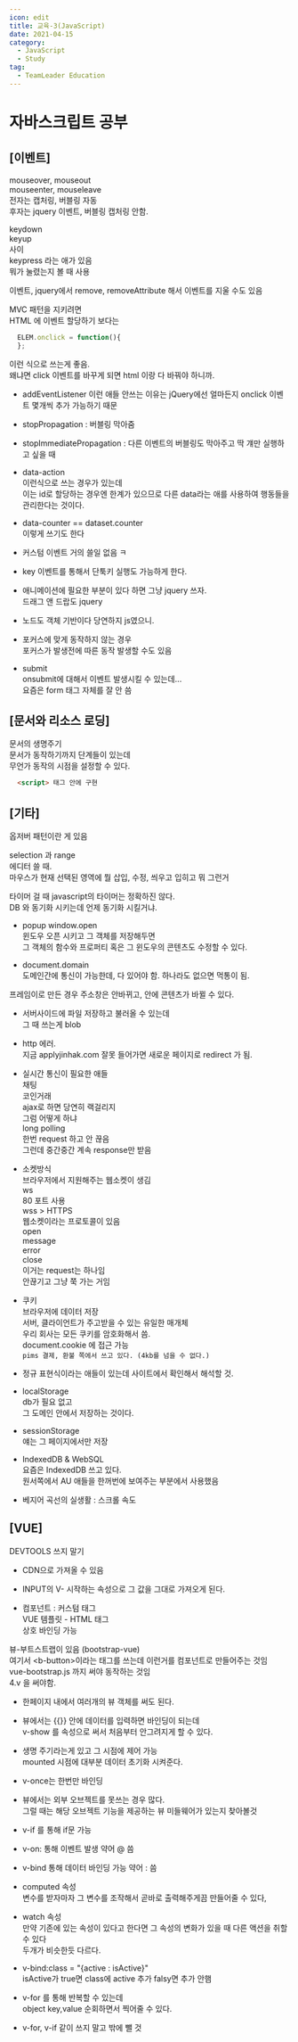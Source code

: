 ```yaml
---
icon: edit
title: 교육-3(JavaScript)
date: 2021-04-15
category:
  - JavaScript
  - Study
tag:
  - TeamLeader Education
---
```

# 자바스크립트 공부  
## [이벤트]  
  mouseover, mouseout  
  mouseenter, mouseleave  
  전자는 캡처링, 버블링 자동  
  후자는 jquery 이벤트, 버블링 캡처링 안함.  
  
  keydown  
  keyup  
  사이   
  keypress 라는 애가 있음  
  뭐가 눌렸는지 볼 때 사용  
  
  이벤트, jquery에서 remove, removeAttribute 해서 이벤트를 지울 수도 있음  
  
  MVC 패턴을 지키려면  
  HTML 에 이벤트 할당하기 보다는  

```javascript
  ELEM.onclick = function(){
  };
```

  
  이런 식으로 쓰는게 좋음.  
  왜냐면 click 이벤트를 바꾸게 되면 html 이랑 다 바꿔야 하니까.  
  
  - addEventListener 이런 애들 안쓰는 이유는 jQuery에선 얼마든지 onclick 이벤트 몇개씩 추가 가능하기 때문  
  
  - stopPropagation : 버블링 막아줌  
  - stopImmediatePropagation : 다른 이벤트의 버블링도 막아주고 딱 걔만 실행하고 싶을 때  
  
  - data-action  
  이런식으로 쓰는 경우가 있는데  
  이는 id로 할당하는 경우엔 한계가 있으므로 다른 data라는 애를 사용하여 행동들을 관리한다는 것이다.  
  
  - data-counter == dataset.counter  
  이렇게 쓰기도 한다  
  
  - 커스텀 이벤트 거의 쓸일 없음 ㅋ  
  
  - key 이벤트를 통해서 단툭키 실행도 가능하게 한다.  
  
  - 애니메이션에 필요한 부분이 있다 하면 그냥 jquery 쓰자.  
  드래그 앤 드랍도 jquery  
  
  - 노드도 객체 기반이다 당연하지 js였으니.  
  
  - 포커스에 맞게 동작하지 않는 경우  
  포커스가 발생전에 따른 동작 발생할 수도 있음  
  
  - submit   
  onsubmit에 대해서 이벤트 발생시킬 수 있는데...  
  요즘은 form 태그 자체를 잘 안 씀  
  

## [문서와 리소스 로딩]  
  문서의 생명주기  
  문서가 동작하기까지 단계들이 있는데  
  무언가 동작의 시점을 설정할 수 있다.  
  
``` html
  <script> 태그 안에 구현 
```

  

## [기타]  
  옵저버 패턴이란 게 있음  
    
  selection 과 range  
  에디터 쓸 때.  
  마우스가 현재 선택된 영역에 뭘 삽입, 수정, 씌우고 입히고 뭐 그런거  
  
  타이머 걸 때 javascript의 타이머는 정확하진 않다.  
  DB  와 동기화 시키는데 언제 동기화 시킬거냐.  
  
  - popup window.open  
  윈도우 오픈 시키고 그 객체를 저장해두면  
  그 객체의 함수와 프로퍼티 혹은 그 윈도우의 콘텐츠도 수정할 수 있다.  
  
  - document.domain  
  도메인간에 통신이 가능한데, 다 있어야 함. 하나라도 없으면 먹통이 됨.  
  
  프레임이로 만든 경우 주소창은 안바뀌고, 안에 콘텐츠가 바뀔 수 있다.  
  
  
  - 서버사이드에 파일 저장하고 불러올 수 있는데  
  그 때 쓰는게 blob  
  
  - http 에러.  
  지금 applyjinhak.com  잘못 들어가면 새로운 페이지로 redirect 가 됨.  
  
  - 실시간 통신이 필요한 애들  
  채팅  
  코인거래  
  ajax로 하면 당연히 랙걸리지  
  그럼 어떻게 하냐  
  long polling  
  한번 request 하고 안 끊음  
  그런데 중간중간 계속 response만 받음  
    
  - 소켓방식  
  브라우저에서 지원해주는 웹소켓이 생김  
  ws  
  80 포트 사용  
  wss  > HTTPS  
  웹소켓이라는 프로토콜이 있음  
  open  
  message  
  error  
  close  
  이거는 request는 하나임  
  안끊기고 그냥 쭉 가는 거임  
    
  - 쿠키  
  브라우저에 데이터 저장  
  서버, 클라이언트가 주고받을 수 있는 유일한 매개체  
  우리 회사는 모든 쿠키를 암호화해서 씀.  
  document.cookie 에 접근 가능  
  `pims 결제, 환불 쪽에서 쓰고 있다.
  (4kb를 넘을 수 없다.)`
  
  - 정규 표현식이라는 애들이 있는데 사이트에서 확인해서 해석할 것.  
  
  - localStorage  
  db가 필요 없고  
  그 도메인 안에서 저장하는 것이다.  
  
  - sessionStorage  
  얘는 그 페이지에서만 저장  
  
  - IndexedDB & WebSQL  
  요즘은 IndexedDB 쓰고 있다.  
  원서쪽에서 AU 애들을 한꺼번에 보여주는 부분에서 사용했음  
  
  - 베지어 곡선의 실생활 : 스크롤 속도  

## [VUE]  
  DEVTOOLS 쓰지 말기  
  - CDN으로 가져올 수 있음  
    
  - INPUT의 V- 시작하는 속성으로 그 값을 그대로 가져오게 된다.  
    
  - 컴포넌트 : 커스텀 태그  
  VUE 템플릿 - HTML 태그  
  상호 바인딩 가능  
  
  뷰-부트스트랩이 있음 (bootstrap-vue)  
  여기서 \<b-button\>이라는 태그를 쓰는데 이런거를 컴포넌트로 만들어주는 것임  
  vue-bootstrap.js 까지 써야 동작하는 것임  
  4.v 을 써야함.  
  
  - 한페이지 내에서 여러개의 뷰 객체를 써도 된다.  
  
  - 뷰에서는 
  {\{}\}
   안에 데이터를 입력하면 바인딩이 되는데  
  v-show 를 속성으로 써서 처음부터 안그려지게 할 수 있다.  
  
  - 생명 주기라는게 있고 그 시점에 제어 가능  
  mounted 시점에 대부분 데이터 초기화 시켜준다.  
  
  - v-once는 한번만 바인딩  
  
  - 뷰에서는 외부 오브젝트를 못쓰는 경우 많다.  
  그럴 때는 해당 오브젝트 기능을 제공하는 뷰 미들웨어가 있는지 찾아볼것  
  
  - v-if 를 통해 if문 가능  
  - v-on: 통해 이벤트 발생 약어 @ 씀  
  - v-bind 통해 데이터 바인딩 가능 약어 : 씀  
  
  - computed 속성  
  변수를 받자마자 그 변수를 조작해서 곧바로 출력해주게끔 만들어줄 수 있다,  
  
  - watch 속성  
  만약 기존에 있는 속성이 있다고 한다면 그 속성의 변화가 있을 때 다른 액션을 취할 수 있다  
  두개가 비슷한듯 다르다.  
  
  
  - v-bind:class = "{active : isActive}"  
  isActive가 true면 class에 active 추가 falsy면 추가 안햄  
  
  - v-for 를 통해 반복할 수 있는데  
  object key,value 순회하면서 찍어줄 수 있다.   
  
  - v-for, v-if 같이 쓰지 말고 밖에 뺄 것  
    
  
  
  